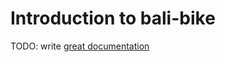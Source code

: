 # Introduction to bali-bike

TODO: write [great documentation](http://jacobian.org/writing/what-to-write/)
